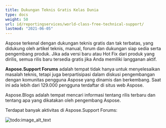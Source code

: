```yaml
---
title: Dukungan Teknis Gratis Kelas Dunia
type: docs
weight: 50
url: id/reportingservices/world-class-free-technical-support/
lastmod: "2021-06-05"
---
```


Aspose terkenal dengan dukungan teknis gratis dan tak terbatas, yang didukung oleh artikel teknis, manual, forum dan dukungan siap sedia serta pengembang produk. Jika ada versi baru atau Hot Fix dari produk yang dirilis, semua rilis baru tersedia gratis jika Anda memiliki langganan aktif.

**Aspose.Support Forums** adalah tempat tidak hanya untuk menyelesaikan masalah teknis, tetapi juga berpartisipasi dalam diskusi pengembangan dengan komunitas pengguna Aspose yang dinamis dan berkembang. Saat ini ada lebih dari 129.000 pengguna terdaftar di situs web Aspose.

Aspose.Blogs adalah tempat mencari informasi tentang rilis terbaru dan tentang apa yang dikatakan oleh pengembang Aspose.

Terdapat banyak aktivitas di Aspose.Support Forums:

![todo:image_alt_text](world-class-free-technical-support.png)